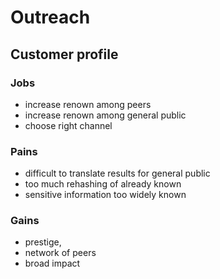 # Outreach

## Customer profile

### Jobs

* increase renown among peers
* increase renown among general public
* choose right channel

### Pains

* difficult to translate results for general public
* too much rehashing of already known  
* sensitive information too widely known

### Gains

* prestige,
* network of peers
* broad impact
